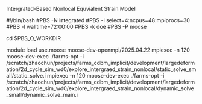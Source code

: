 Intergrated-Based Nonlocal Equvialent Strain Model

#!/bin/bash
#PBS -N integrated
#PBS -l select=4:ncpus=48:mpiprocs=30
#PBS -l walltime=72:00:00
#PBS -k doe
#PBS -P moose

cd $PBS_O_WORKDIR

module load use.moose moose-dev-openmpi/2025.04.22
mpiexec -n 120 moose-dev-exec ./farms-opt -i /scratch/zhaochun/projects/farms_cdbm_implicit/development/largedeformation/2d_cycle_sim_wd0/explore_intergraed_strain_nonlocal/static_solve_small/static_solve.i
mpiexec -n 120 moose-dev-exec ./farms-opt -i /scratch/zhaochun/projects/farms_cdbm_implicit/development/largedeformation/2d_cycle_sim_wd0/explore_intergraed_strain_nonlocal/dynamic_solve_small/dynamic_solve_main.i